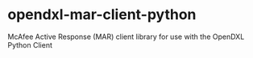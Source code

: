 # opendxl-mar-client-python
McAfee Active Response (MAR) client library for use with the OpenDXL Python Client
